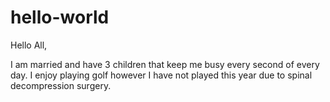 # hello-world

Hello All,

I am married and have 3 children that keep me busy every second of every day. I enjoy playing golf however I have not played this year due to spinal decompression surgery.
